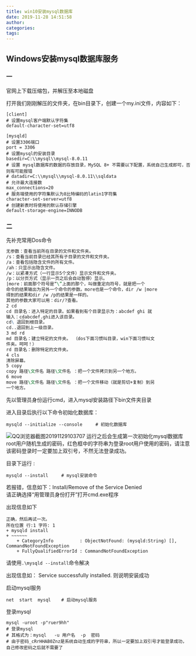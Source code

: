 ```yaml
---
title: win10安装mysql数据库
date: 2019-11-28 14:51:58
author:
categories:
tags:
---
```


## Windows安装mysql数据库服务

### 一
官网上下载压缩包，并解压至本地磁盘


打开我们刚刚解压的文件夹，在bin目录下，创建一个my.ini文件，内容如下：
```dos
[client]
# 设置mysql客户端默认字符集
default-character-set=utf8
 
[mysqld]
# 设置3306端口
port = 3306
# 设置mysql的安装目录
basedir=C:\\mysql\\mysql-8.0.11
# 设置 mysql数据库的数据的存放目录，MySQL 8+ 不需要以下配置，系统自己生成即可，否则有可能报错
# datadir=C:\\mysql\\mysql-8.0.11\\sqldata
# 允许最大连接数
max_connections=20
# 服务端使用的字符集默认为8比特编码的latin1字符集
character-set-server=utf8
# 创建新表时将使用的默认存储引擎
default-storage-engine=INNODB
```


### 二

先补充常用Dos命令
```1 dir
无参数：查看当前所在目录的文件和文件夹。
/s：查看当前目录已经其所有子目录的文件和文件夹。
/a：查看包括隐含文件的所有文件。
/ah：只显示出隐含文件。
/w：以紧凑方式（一行显示5个文件）显示文件和文件夹。
/p：以分页方式（显示一页之后会自动暂停）显示。
|more：前面那个符号是“\”上面的那个，叫做重定向符号，就是把一个
命令的结果输出为另外一个命令的参数。more也是一个命令，dir /w |more
得到的结果和dir /w /p的结果是一样的。
其他的参数大家可以用：dir/?查看。
2 cd
cd 目录名：进入特定的目录。如果看到有个目录显示为：abcdef ghi 就
输入：cdabcdef.ghi进入该目录。
cd\ 退回到根目录。
cd..退回到上一级目录。
3 md rd
md 目录名：建立特定的文件夹。 （dos下面习惯叫目录，win下面习惯叫文
件夹。呵呵！）
rd 目录名：删除特定的文件夹。
4 cls
清除屏幕。
5 copy
copy 路径\文件名 路径\文件名 ：把一个文件拷贝到另一个地方。
6 move
move 路径\文件名 路径\文件名 ：把一个文件移动（就是剪切+复制）到另
一个地方。
```

先以管理员身份运行cmd，进入mysql安装路径下bin文件夹目录

进入目录后执行以下命令初始化数据库：
```
mysqld --initialize --console     # 初始化数据库
```
![QQ浏览器截图20191129103707](http://tvax4.sinaimg.cn/large/b535b7d3ly1g9epl6xqshj20fw02zwef.jpg)
运行之后会生成第一次初始化mysql数据库root用户随机生成的密码，红色框中的字符串为登录root用户使用的密码，请注意该密码登录时一定要加上双引号，不然无法登录成功。


目录下运行 : 
```
mysqld --install     # mysql安装命令
```  

若报错，信息如下：Install/Remove of the Service Denied  
请正确选择“用管理员身份打开”打开cmd.exe程序

出现信息如下
```mysqld : 无法将“mysqld”项识别为 cmdlet、函数、脚本文件或可运行程序的名称。请检查名称的拼写，如果包括路径，请确保路径
正确，然后再试一次。
所在位置 行:1 字符: 1
+ mysqld install
+ ~~~~~~
    + CategoryInfo          : ObjectNotFound: (mysqld:String) [], CommandNotFoundException
    + FullyQualifiedErrorId : CommandNotFoundException
```
请使用`.\mysqld --install`命令解决

出现信息如： Service successfully installed. 则说明安装成功


启动mysql服务
```
net  start  mysql    # 启动mysql服务
```


登录mysql
```
mysql -uroot -p"ruer9hh"
# 登录mysql 
# 其格式为：mysql   -u 用户名  -p  密码
# 由于密码_cRrHHAB0Znz是系统自动生成的字符串，所以一定要加上双引号才能登录成功，自己修改密码之后就不需要了
```